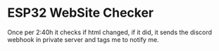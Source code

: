 # ESP32 WebSite Checker

Once per 2:40h it checks if html changed, if it did, it sends the discord webhook in private server and tags me to notify me.
